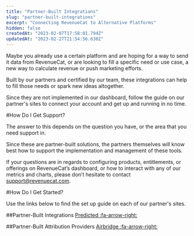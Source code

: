 ```yaml
---
title: "Partner-Built Integrations"
slug: "partner-built-integrations"
excerpt: "Connecting RevenueCat to Alternative Platforms"
hidden: false
createdAt: "2023-02-07T17:58:01.794Z"
updatedAt: "2023-02-27T21:54:56.630Z"
---
```

Maybe you already use a certain platform and are hoping for a way to send it data from RevenueCat, or are looking to fill a specific need or use case, a new way to calculate revenue or push marketing efforts. 

Built by our partners and certified by our team, these integrations can help to fill those needs or spark new ideas altogether.

Since they are not implemented in our dashboard, follow the guide on our partner's sites to connect your account and get up and running in no time.  


#How Do I Get Support?

The answer to this depends on the question you have, or the area that you need support in.

Since these are partner-built solutions, the partners themselves will know best how to support the implementation and management of these tools.

If your questions are in regards to configuring products, entitlements, or offerings on RevenueCat’s dashboard, or how to interact with any of our metrics and charts, please don’t hesitate to contact support@revenuecat.com.


#How Do I Get Started?

Use the links below to find the set up guide on each of our partner's sites.

##Partner-Built Integrations
[Predicted :fa-arrow-right:](https://predicted.gitbook.io/revenuecat-integration/)

##Partner-Built Attribution Providers
[Airbridge :fa-arrow-right:](https://help.airbridge.io/hc/en-us/articles/12964722155929-RevenueCat?utm_source=Browsing)